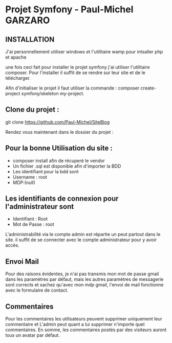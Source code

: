 Projet Symfony - Paul-Michel GARZARO
==========================================================================================================================
## INSTALLATION
  J'ai personnellement utiliser windows et l'utilitaire wamp pour intsaller php et apache

une fois ceci fait pour installer le projet symfony j'ai utiliser l'utilitaire composer.
Pour l'installer il suffit de se rendre sur leur site et de le télécharger.

Afin d'initialiser le projet il faut utiliser la commande : composer create-project symfony/skeleton my-project.

## Clone du projet :

  git clone https://github.com/Paul-Michel/SiteBlog

Rendez vous maintenant dans le dossier du projet :

## Pour la bonne Utilisation du site :
  * composer install afin de récuperé le vendor
  * Un fichier .sql est disponible afin d'importer la BDD
  * Les identifiant pour la bdd sont 
  * Username : root
  * MDP:(null)

## Les identifiants de connexion pour l'administrateur sont 

  * Identifiant : Root
  * Mot de Passe : root
 
L'administrabilité via le compte admin est répartie un peut partout dans le site. il suffit de se connecter avec le compte administrateur pour y avoir accès.

## Envoi Mail

  Pour des raisons évidentes, je n'ai pas transmis mon mot de passe gmail dans les paramètres par défaut, mais les autres paramètres de   messagerie sont corrects et sachez qu'avec mon mdp gmail, l'envoi de mail fonctionne avec le formulaire de contact.

## Commentaires

  Pour les commentaires les utilisateurs peuvent supprimer uniquement leur commentaire et L'admin peut quant a lui supprimer n'importe     quel commentaires.
  En somme, les commentaires postés par des visiteurs auront tous un avatar par défaut.
